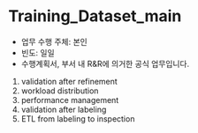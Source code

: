 # Training_Dataset_main
- 업무 수행 주체: 본인
- 빈도: 일일
- 수행계획서, 부서 내 R&R에 의거한 공식 업무입니다.
1. validation after refinement
2. workload distribution
3. performance management
4. validation after labeling
5. ETL from labeling to inspection
